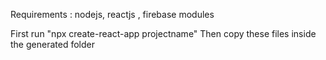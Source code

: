 Requirements : nodejs, reactjs , firebase modules

First run "npx create-react-app projectname"
Then copy these files inside the generated folder
